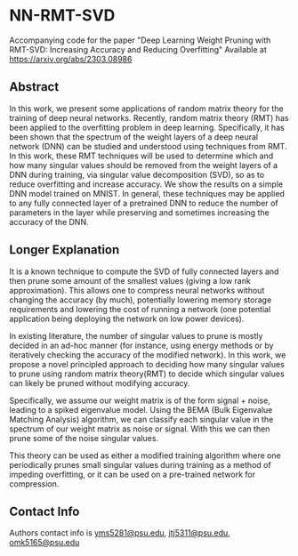 # NN-RMT-SVD
Accompanying code for the paper "Deep Learning Weight Pruning with RMT-SVD: Increasing Accuracy and Reducing Overfitting"
Available at https://arxiv.org/abs/2303.08986

## Abstract

In this work, we present some applications of random matrix theory for
the training of deep neural networks. Recently, random matrix theory (RMT) has
been applied to the overfitting problem in deep learning. Specifically, it has been
shown that the spectrum of the weight layers of a deep neural network (DNN) can
be studied and understood using techniques from RMT. In this work, these RMT
techniques will be used to determine which and how many singular values should
be removed from the weight layers of a DNN during training, via singular value
decomposition (SVD), so as to reduce overfitting and increase accuracy. We show
the results on a simple DNN model trained on MNIST. In general, these techniques
may be applied to any fully connected layer of a pretrained DNN to reduce the
number of parameters in the layer while preserving and sometimes increasing the
accuracy of the DNN.


## Longer Explanation
It is a known technique to compute the SVD of fully connected layers and then prune
some amount of the smallest values (giving a low rank approximation). 
This allows one to compress neural networks without changing the accuracy (by much),
potentially lowering memory storage requirements and lowering the cost of running a
network (one potential application being deploying the network on low power devices).

In existing literature, the number of singular values to prune is mostly decided in
an ad-hoc manner (for instance, using energy methods or by iteratively checking
the accuracy of the modified network). In this work, we propose a novel principled
approach to deciding how many singular values to prune using random matrix theory(RMT)
to decide which singular values can likely be pruned without modifying accuracy.

Specifically, we assume our weight matrix is of the form signal + noise, leading to
a spiked eigenvalue model. Using the BEMA (Bulk Eigenvalue Matching Analysis) 
algorithm, we can classify each singular value in the spectrum of our weight matrix as 
noise or signal. With this we can then prune some of the noise singular values.

This theory can be used as either a modified training algorithm where one periodically
prunes small singular values during training as a method of impeding overfitting,
or it can be used on a pre-trained network for compression.


## Contact Info
Authors contact info is yms5281@psu.edu, jtj5311@psu.edu, omk5165@psu.edu
